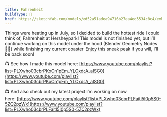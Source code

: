 ```yaml
---
title: Fahrenheit
buildType: 🎢
href: https://sketchfab.com/models/ed52a51adea94716b27ea4ed5534c8c4/embed
---
```


Things were heating up in July, so I decided to build the hottest ride I could think of, Fahrenheit at Hersheypark! This model is not finished yet, but I’ll continue working on this model under the hood (Blender Geometry Nodes 😵‍💫) while finishing my current coaster! Enjoy this sneak peak if you will, I’ll be back soon!

📺 See how I made this model here: [https://www.youtube.com/playlist?list=PLXwho03cbrPKxCn1pEm_YLOxdcA_aISG0](https://www.youtube.com/playlist?list=PLXwho03cbrPKxCn1pEm_YLOxdcA_aISG0)

📺 And also check out my latest project I’m working on now here: [https://www.youtube.com/playlist?list=PLXwho03cbrPLFaitl5I0p5S0-5ZQ2pzWx](https://www.youtube.com/playlist?list=PLXwho03cbrPLFaitl5I0p5S0-5ZQ2pzWx)
